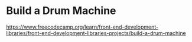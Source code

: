 # Build a Drum Machine

https://www.freecodecamp.org/learn/front-end-development-libraries/front-end-development-libraries-projects/build-a-drum-machine